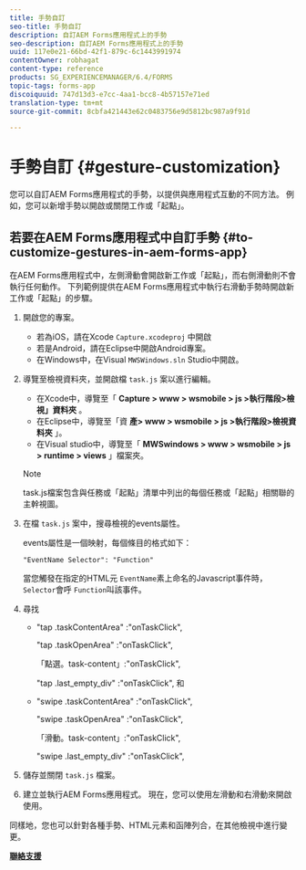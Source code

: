 ```yaml
---
title: 手勢自訂
seo-title: 手勢自訂
description: 自訂AEM Forms應用程式上的手勢
seo-description: 自訂AEM Forms應用程式上的手勢
uuid: 117e0e21-66bd-42f1-879c-6c1443991974
contentOwner: robhagat
content-type: reference
products: SG_EXPERIENCEMANAGER/6.4/FORMS
topic-tags: forms-app
discoiquuid: 747d13d3-e7cc-4aa1-bcc8-4b57157e71ed
translation-type: tm+mt
source-git-commit: 8cbfa421443e62c0483756e9d5812bc987a9f91d

---
```



# 手勢自訂 {#gesture-customization}

您可以自訂AEM Forms應用程式的手勢，以提供與應用程式互動的不同方法。 例如，您可以新增手勢以開啟或關閉工作或「起點」。

## 若要在AEM Forms應用程式中自訂手勢 {#to-customize-gestures-in-aem-forms-app}

在AEM Forms應用程式中，左側滑動會開啟新工作或「起點」，而右側滑動則不會執行任何動作。 下列範例提供在AEM Forms應用程式中執行右滑動手勢時開啟新工作或「起點」的步驟。

1. 開啟您的專案。

   * 若為iOS，請在Xcode `Capture.xcodeproj` 中開啟
   * 若是Android，請在Eclipse中開啟Android專案。
   * 在Windows中，在Visual `MWSWindows.sln` Studio中開啟。

1. 導覽至檢視資料夾，並開啟檔 `task.js` 案以進行編輯。

   * 在Xcode中，導覽至「 **Capture > www > wsmobile > js >執行階段>檢視」資料夾** 。
   * 在Eclipse中，導覽至「資 **產> www > wsmobile > js >執行階段>檢視資料夾** 」。
   * 在Visual studio中，導覽至「 **MWSwindows > www > wsmobile > js > runtime > views** 」檔案夾。
   >[!NOTE]
   >
   >task.js檔案包含與任務或「起點」清單中列出的每個任務或「起點」相關聯的主幹視圖。

1. 在檔 `task.js` 案中，搜尋檢視的events屬性。

   events屬性是一個映射，每個條目的格式如下：

   `"EventName Selector": "Function"`

   當您觸發在指定的HTML元 `EventName`素上命名的Javascript事件時， `Selector`會呼 `Function`叫該事件。

1. 尋找

   * &quot;tap .taskContentArea&quot; :&quot;onTaskClick&quot;,

      &quot;tap .taskOpenArea&quot; :&quot;onTaskClick&quot;,

      「點選。task-content」:&quot;onTaskClick&quot;,

      &quot;tap .last_empty_div&quot; :&quot;onTaskClick&quot;,
   和

   * &quot;swipe .taskContentArea&quot; :&quot;onTaskClick&quot;,

      &quot;swipe .taskOpenArea&quot; :&quot;onTaskClick&quot;,

      「滑動。task-content」:&quot;onTaskClick&quot;,

      &quot;swipe .last_empty_div&quot; :&quot;onTaskClick&quot;,


1. 儲存並關閉 `task.js` 檔案。
1. 建立並執行AEM Forms應用程式。 現在，您可以使用左滑動和右滑動來開啟使用。

同樣地，您也可以針對各種手勢、HTML元素和函陣列合，在其他檢視中進行變更。

**[聯絡支援](https://www.adobe.com/account/sign-in.supportportal.html)**
